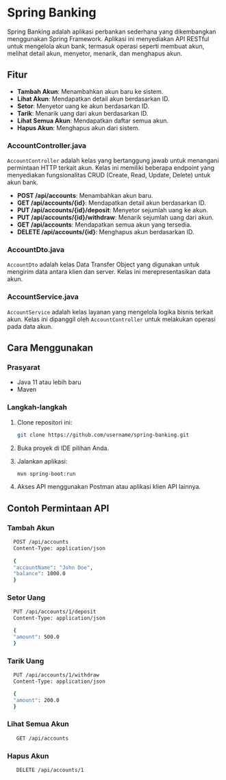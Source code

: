 # Spring Banking

Spring Banking adalah aplikasi perbankan sederhana yang dikembangkan menggunakan Spring Framework. Aplikasi ini menyediakan API RESTful untuk mengelola akun bank, termasuk operasi seperti membuat akun, melihat detail akun, menyetor, menarik, dan menghapus akun.

## Fitur

- **Tambah Akun**: Menambahkan akun baru ke sistem.
- **Lihat Akun**: Mendapatkan detail akun berdasarkan ID.
- **Setor**: Menyetor uang ke akun berdasarkan ID.
- **Tarik**: Menarik uang dari akun berdasarkan ID.
- **Lihat Semua Akun**: Mendapatkan daftar semua akun.
- **Hapus Akun**: Menghapus akun dari sistem.

### AccountController.java

`AccountController` adalah kelas yang bertanggung jawab untuk menangani permintaan HTTP terkait akun. Kelas ini memiliki beberapa endpoint yang menyediakan fungsionalitas CRUD (Create, Read, Update, Delete) untuk akun bank.

- **POST /api/accounts**: Menambahkan akun baru.
- **GET /api/accounts/{id}**: Mendapatkan detail akun berdasarkan ID.
- **PUT /api/accounts/{id}/deposit**: Menyetor sejumlah uang ke akun.
- **PUT /api/accounts/{id}/withdraw**: Menarik sejumlah uang dari akun.
- **GET /api/accounts**: Mendapatkan semua akun yang tersedia.
- **DELETE /api/accounts/{id}**: Menghapus akun berdasarkan ID.

### AccountDto.java

`AccountDto` adalah kelas Data Transfer Object yang digunakan untuk mengirim data antara klien dan server. Kelas ini merepresentasikan data akun.

### AccountService.java

`AccountService` adalah kelas layanan yang mengelola logika bisnis terkait akun. Kelas ini dipanggil oleh `AccountController` untuk melakukan operasi pada data akun.

## Cara Menggunakan

### Prasyarat

- Java 11 atau lebih baru
- Maven

### Langkah-langkah

1. Clone repositori ini:
   ```bash
   git clone https://github.com/username/spring-banking.git
   ```
   
2. Buka proyek di IDE pilihan Anda.
  
3. Jalankan aplikasi:
   ```bash
   mvn spring-boot:run
   ```
   
4. Akses API menggunakan Postman atau aplikasi klien API lainnya.

## Contoh Permintaan API
### Tambah Akun  
  ```bash
    POST /api/accounts
    Content-Type: application/json
    
    {
    "accountName": "John Doe",
    "balance": 1000.0
    }
  ```
    
### Setor Uang
  ```bash
    PUT /api/accounts/1/deposit
    Content-Type: application/json

    {
    "amount": 500.0
    }
  ```
    
### Tarik Uang
  ```bash
    PUT /api/accounts/1/withdraw
    Content-Type: application/json

    {
    "amount": 200.0
    }
  ```

### Lihat Semua Akun
  ```bash
     GET /api/accounts
  ```
     
### Hapus Akun
  ```bash
     DELETE /api/accounts/1
  ```
